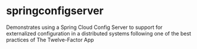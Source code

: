 # springconfigserver
Demonstrates using a Spring Cloud Config Server to support for externalized configuration in a distributed systems following one of the best practices of The Twelve-Factor App
